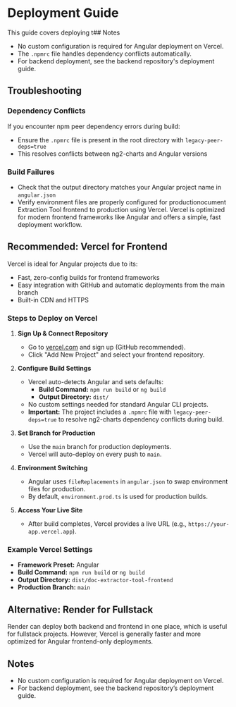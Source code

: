 # Deployment Guide

This guide covers deploying t## Notes

- No custom configuration is required for Angular deployment on Vercel.
- The `.npmrc` file handles dependency conflicts automatically.
- For backend deployment, see the backend repository's deployment guide.

## Troubleshooting

### Dependency Conflicts

If you encounter npm peer dependency errors during build:

- Ensure the `.npmrc` file is present in the root directory with `legacy-peer-deps=true`
- This resolves conflicts between ng2-charts and Angular versions

### Build Failures

- Check that the output directory matches your Angular project name in `angular.json`
- Verify environment files are properly configured for productionocument Extraction Tool frontend to production using Vercel. Vercel is optimized for modern frontend frameworks like Angular and offers a simple, fast deployment workflow.

## Recommended: Vercel for Frontend

Vercel is ideal for Angular projects due to its:

- Fast, zero-config builds for frontend frameworks
- Easy integration with GitHub and automatic deployments from the main branch
- Built-in CDN and HTTPS

### Steps to Deploy on Vercel

1. **Sign Up & Connect Repository**

   - Go to [vercel.com](https://vercel.com/) and sign up (GitHub recommended).
   - Click "Add New Project" and select your frontend repository.

2. **Configure Build Settings**

   - Vercel auto-detects Angular and sets defaults:
     - **Build Command:** `npm run build` or `ng build`
     - **Output Directory:** `dist/`
   - No custom settings needed for standard Angular CLI projects.
   - **Important:** The project includes a `.npmrc` file with `legacy-peer-deps=true` to resolve ng2-charts dependency conflicts during build.

3. **Set Branch for Production**

   - Use the `main` branch for production deployments.
   - Vercel will auto-deploy on every push to `main`.

4. **Environment Switching**

   - Angular uses `fileReplacements` in `angular.json` to swap environment files for production.
   - By default, `environment.prod.ts` is used for production builds.

5. **Access Your Live Site**
   - After build completes, Vercel provides a live URL (e.g., `https://your-app.vercel.app`).

### Example Vercel Settings

- **Framework Preset:** Angular
- **Build Command:** `npm run build` or `ng build`
- **Output Directory:** `dist/doc-extractor-tool-frontend`
- **Production Branch:** `main`

## Alternative: Render for Fullstack

Render can deploy both backend and frontend in one place, which is useful for fullstack projects. However, Vercel is generally faster and more optimized for Angular frontend-only deployments.

## Notes

- No custom configuration is required for Angular deployment on Vercel.
- For backend deployment, see the backend repository’s deployment guide.
